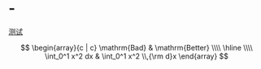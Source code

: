 # -

<a href="https://www.gitlink.org.cn/Gitlink/forgeplus-react" target="_blank">测试</a>

$$
\begin{array}{c | c}
\mathrm{Bad} & \mathrm{Better} \\\\
\hline \\\\
\int_0^1 x^2 dx & \int_0^1 x^2 \\,{\rm d}x
\end{array}
$$
